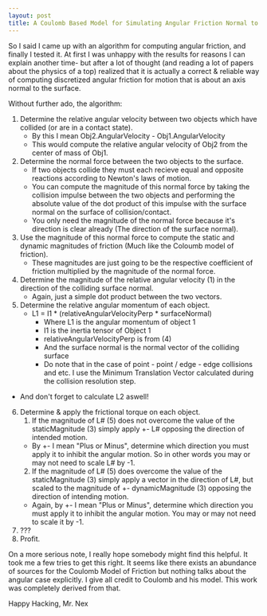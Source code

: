```yaml
---
layout: post
title: A Coulomb Based Model for Simulating Angular Friction Normal to a Surface
---
```


So I said I came up with an algorithm for computing angular friction, and finally I tested it. At first I was unhappy with the results for reasons I can explain another time- but after a lot of thought (and reading a lot of papers about the physics of a top) realized that it is actually a correct & reliable way of computing discretized angular friction for motion that is about an axis normal to the surface.

Without further ado, the algorithm:

1. Determine the relative angular velocity between two objects which have collided (or are in a contact state).
   - By this I mean Obj2.AngularVelocity - Obj1.AngularVelocity
   - This would compute the relative angular velocity of Obj2 from the center of mass of Obj1.
2. Determine the normal force between the two objects to the surface.
   - If two objects collide they must each recieve equal and opposite reactions according to Newton's laws of motion.
   - You can compute the magnitude of this normal force by taking the collision impulse between the two objects and performing the absolute value of the dot product of this impulse with the surface normal on the surface of collision/contact.
   - You only need the magnitude of the normal force because it's direction is clear already (The direction of the surface normal).
3. Use the magnitude of this normal force to compute the static and dynamic magnitudes of friction (Much like the Coloumb model of friction).
   - These magnitudes are just going to be the respective coefficient of friction multiplied by the magnitude of the normal force.
4. Determine the magnitude of the relative angular velocity (1) in the direction of the colliding surface normal.
   - Again, just a simple dot product between the two vectors.
5. Determine the relative angular momentum of each object.
   - L1 = I1 * (relativeAngularVelocityPerp * surfaceNormal)
     * Where L1 is the angular momentum of object 1
     * I1 is the inertia tensor of Object 1
     * relativeAngularVelocityPerp is from (4)
     * And the surface normal is the normal vector of the colliding surface
     * Do note that in the case of point - point / edge - edge collisions and etc. I use the Minimum Translation Vector calculated during the collision resolution step.
  - And don't forget to calculate L2 aswell!
6. Determine & apply the frictional torque on each object.
   1. If the magnitude of L# (5) does not overcome the value of the staticMagnitude (3) simply apply +- L# opposing the direction of intended motion.
     * By +- I mean "Plus or Minus", determine which direction you must apply it to inhibit the angular motion. So in other words you may or may not need to scale L# by -1.
   2. If the magnitude of L# (5) does overcome the value of the staticMagnitude (3) simply apply a vector in the direction of L#, but scaled to the magnitude of +- dynamicMagnitude (3) opposing the direction of intending motion.
     * Again, by +- I mean "Plus or Minus", determine which direction you must apply it to inhibit the angular motion. You may or may not need to scale it by -1.
7. ???
8. Profit.

On a more serious note, I really hope somebody might find this helpful. It took me a few tries to get this right. It seems like there exists an abundance of sources for the Coulomb Model of Friction but nothing talks about the angular case explicitly. I give all credit to Coulomb and his model. This work was completely derived from that.

Happy Hacking,
Mr. Nex
